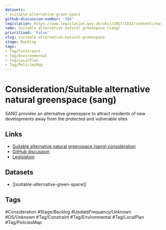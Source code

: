 ```yaml
---
datasets:
- suitable-alternative-green-space
github-discussion-number: '264'
legislation: https://www.legislation.gov.uk/uksi/2017/1012/contents/made
name: Suitable alternative natural greenspace (sang)
prioritised: 'False'
slug: suitable-alternative-natural-greenspace
stage: Backlog
tags:
- Tag/Constraint
- Tag/Environmental
- Tag/LocalPlan
- Tag/PoliciesMap
---
```


# Consideration/Suitable alternative natural greenspace (sang)

SANG provides an alternative greenspace to attract residents of new developments away from the protected and vulnerable sites

## Links

* [Suitable alternative natural greenspace (sang) consideration](https://design.planning.data.gov.uk/planning-consideration/suitable-alternative-natural-greenspace)
* [GitHub discussion](https://github.com/digital-land/data-standards-backlog/discussions/264)
* [Legislation](https://www.legislation.gov.uk/uksi/2017/1012/contents/made)

## Datasets

* [[suitable-alternative-green-space]]

## Tags

#Consideration #Stage/Backlog #UpdateFrequency/Unknown #OS/Unknown #Tag/Constraint #Tag/Environmental #Tag/LocalPlan #Tag/PoliciesMap